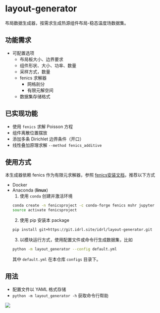 # layout-generator

布局数据生成器，按需求生成热源组件布局-稳态温度场数据集。

## 功能需求

- 可配置选项
  - 布局板大小、边界要求
  - 组件形状、大小、功率、数量
  - 采样方式，数量
  - fenics 求解器
    - 网格剖分
    - 有限元解空间
  - 数据集存储格式

## 已实现功能

- 使用 `fenics` 求解 Poisson 方程
- 组件离散位置摆放
- 添加多条 Dirichlet 边界条件（开口）
- 线性叠加原理求解 `--method fenics_additive`

## 使用方式

本生成器依赖 fenics 作为有限元求解器，参照 [fenics安装文档](https://fenicsproject.org/download/)，推荐以下方式
- Docker
- Anaconda (**linux**)
  1. 使用 `conda` 创建并激活环境 
  ```bash
  conda create -n fenicsproject -c conda-forge fenics mshr jupyter
  source activate fenicsproject
  ```
  2. 使用 pip 安装本 package
  ```bash
  pip install git+https://git.idrl.site/idrl/layout-generator.git
  ```
  3. 以模块运行方式，使用配置文件或命令行生成数据集，比如
  ```bash
  python -m layout_generator --config default.yml
  ```
  其中 `default.yml` 在本仓库 `configs` 目录下。
  
## 用法

- 配置文件以 YAML 格式存储
- `python -m layout_generator -h` 获取命令行帮助

![](https://i.bmp.ovh/imgs/2020/03/3721a692143eedee.png)



